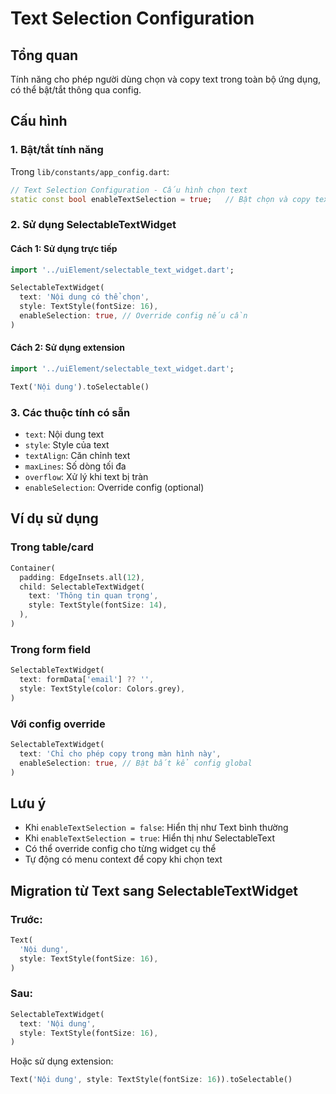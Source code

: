 # Text Selection Configuration

## Tổng quan
Tính năng cho phép người dùng chọn và copy text trong toàn bộ ứng dụng, có thể bật/tắt thông qua config.

## Cấu hình

### 1. Bật/tắt tính năng
Trong `lib/constants/app_config.dart`:
```dart
// Text Selection Configuration - Cấu hình chọn text
static const bool enableTextSelection = true;   // Bật chọn và copy text
```

### 2. Sử dụng SelectableTextWidget

#### Cách 1: Sử dụng trực tiếp
```dart
import '../uiElement/selectable_text_widget.dart';

SelectableTextWidget(
  text: 'Nội dung có thể chọn',
  style: TextStyle(fontSize: 16),
  enableSelection: true, // Override config nếu cần
)
```

#### Cách 2: Sử dụng extension
```dart
import '../uiElement/selectable_text_widget.dart';

Text('Nội dung').toSelectable()
```

### 3. Các thuộc tính có sẵn
- `text`: Nội dung text
- `style`: Style của text
- `textAlign`: Căn chỉnh text
- `maxLines`: Số dòng tối đa
- `overflow`: Xử lý khi text bị tràn
- `enableSelection`: Override config (optional)

## Ví dụ sử dụng

### Trong table/card
```dart
Container(
  padding: EdgeInsets.all(12),
  child: SelectableTextWidget(
    text: 'Thông tin quan trọng',
    style: TextStyle(fontSize: 14),
  ),
)
```

### Trong form field
```dart
SelectableTextWidget(
  text: formData['email'] ?? '',
  style: TextStyle(color: Colors.grey),
)
```

### Với config override
```dart
SelectableTextWidget(
  text: 'Chỉ cho phép copy trong màn hình này',
  enableSelection: true, // Bật bất kể config global
)
```

## Lưu ý
- Khi `enableTextSelection = false`: Hiển thị như Text bình thường
- Khi `enableTextSelection = true`: Hiển thị như SelectableText
- Có thể override config cho từng widget cụ thể
- Tự động có menu context để copy khi chọn text

## Migration từ Text sang SelectableTextWidget

### Trước:
```dart
Text(
  'Nội dung',
  style: TextStyle(fontSize: 16),
)
```

### Sau:
```dart
SelectableTextWidget(
  text: 'Nội dung',
  style: TextStyle(fontSize: 16),
)
```

Hoặc sử dụng extension:
```dart
Text('Nội dung', style: TextStyle(fontSize: 16)).toSelectable()
```
